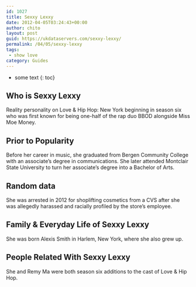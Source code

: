 ```yaml
---
id: 1027
title: Sexxy Lexxy
date: 2012-04-05T03:24:43+00:00
author: chito
layout: post
guid: https://ukdataservers.com/sexxy-lexxy/
permalink: /04/05/sexxy-lexxy
tags:
 - show love
category: Guides
---
```


* some text
{: toc}
          
          
## Who is  Sexxy Lexxy
                  
                  
                  
Reality personality on Love & Hip Hop: New York beginning in season six who was first known for being one-half of the rap duo BBOD alongside Miss Moe Money. 
                  
                
                
                
## Prior to Popularity 
                  
                  
                  
Before her career in music, she graduated from Bergen Community College with an associate&#8217;s degree in communications. She later attended Montclair State University to turn her associate&#8217;s degree into a Bachelor of Arts. 
                  
                
                
                
## Random data 
                  
                  
                  
She was arrested in 2012 for shoplifting cosmetics from a CVS after she was allegedly harassed and racially profiled by the store&#8217;s employee. 
                  
                
                
                
## Family & Everyday Life of Sexxy Lexxy
                  
                  
                  
She was born Alexis Smith in Harlem, New York, where she also grew up. 
                  
                
                
                
## People Related With  Sexxy Lexxy
                  
                  
                  
She and Remy Ma were both season six additions to the cast of Love & Hip Hop. 
                  
                
              
            
          
          
          
    
    
  
